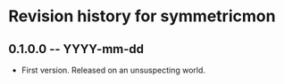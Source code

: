 # Revision history for symmetricmon

## 0.1.0.0 -- YYYY-mm-dd

* First version. Released on an unsuspecting world.
